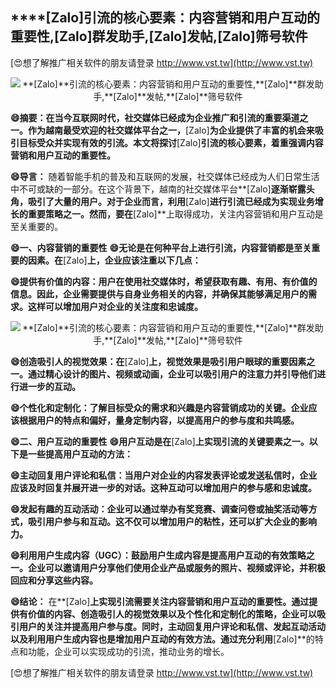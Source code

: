 ## ****[Zalo]**引流的核心要素：内容营销和用户互动的重要性,**[Zalo]**群发助手,**[Zalo]**发帖,**[Zalo]**筛号软件**

[😍想了解推广相关软件的朋友请登录 http://www.vst.tw](http://www.vst.tw)

 <center><img src="https://vst.tw/MP4/tuiguang/png/5.png" alt="**[Zalo]**引流的核心要素：内容营销和用户互动的重要性,**[Zalo]**群发助手,**[Zalo]**发帖,**[Zalo]**筛号软件"></center>

**😄摘要：在当今互联网时代，社交媒体已经成为企业推广和引流的重要渠道之一。作为越南最受欢迎的社交媒体平台之一，**[Zalo]**为企业提供了丰富的机会来吸引目标受众并实现有效的引流。本文将探讨**[Zalo]**引流的核心要素，着重强调内容营销和用户互动的重要性。**

**😄导言：**
随着智能手机的普及和互联网的发展，社交媒体已经成为人们日常生活中不可或缺的一部分。在这个背景下，越南的社交媒体平台**[Zalo]**逐渐崭露头角，吸引了大量的用户。对于企业而言，利用**[Zalo]**进行引流已经成为实现业务增长的重要策略之一。然而，要在**[Zalo]**上取得成功，关注内容营销和用户互动是至关重要的。

**😄一、内容营销的重要性**
**😄无论是在何种平台上进行引流，内容营销都是至关重要的因素。在**[Zalo]**上，企业应该注重以下几点：**

**😄提供有价值的内容：用户在使用社交媒体时，希望获取有趣、有用、有价值的信息。因此，企业需要提供与自身业务相关的内容，并确保其能够满足用户的需求。这样可以增加用户对企业的关注度和忠诚度。**

 <center><img src="https://vst.tw/MP4/tuiguang/png/3.png" alt="**[Zalo]**引流的核心要素：内容营销和用户互动的重要性,**[Zalo]**群发助手,**[Zalo]**发帖,**[Zalo]**筛号软件"></center>

**😄创造吸引人的视觉效果：在**[Zalo]**上，视觉效果是吸引用户眼球的重要因素之一。通过精心设计的图片、视频或动画，企业可以吸引用户的注意力并引导他们进行进一步的互动。**

**😄个性化和定制化：了解目标受众的需求和兴趣是内容营销成功的关键。企业应该根据用户的特点和偏好，量身定制内容，以提高用户的参与度和共鸣感。**

**😄二、用户互动的重要性**
**😄用户互动是在**[Zalo]**上实现引流的关键要素之一。以下是一些提高用户互动的方法：**

**😄主动回复用户评论和私信：当用户对企业的内容发表评论或发送私信时，企业应该及时回复并展开进一步的对话。这种互动可以增加用户的参与感和忠诚度。**

**😄发起有趣的互动活动：企业可以通过举办有奖竞赛、调查问卷或抽奖活动等方式，吸引用户参与和互动。这不仅可以增加用户的粘性，还可以扩大企业的影响力。**

**😄利用用户生成内容（UGC）：鼓励用户生成内容是提高用户互动的有效策略之一。企业可以邀请用户分享他们使用企业产品或服务的照片、视频或评论，并积极回应和分享这些内容。**

**😄结论：**
在**[Zalo]**上实现引流需要关注内容营销和用户互动的重要性。通过提供有价值的内容、创造吸引人的视觉效果以及个性化和定制化的策略，企业可以吸引用户的关注并提高用户参与度。同时，主动回复用户评论和私信、发起互动活动以及利用用户生成内容也是增加用户互动的有效方法。通过充分利用**[Zalo]**的特点和功能，企业可以实现成功的引流，推动业务的增长。

[😍想了解推广相关软件的朋友请登录 http://www.vst.tw](http://www.vst.tw)



